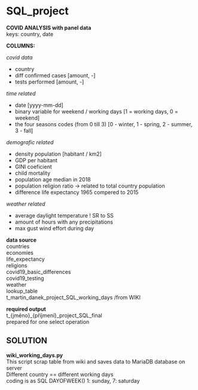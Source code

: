 # SQL_project
**COVID ANALYSIS with panel data**  
keys: country, date  

**COLUMNS:**  

_covid data_  
- country
- diff confirmed cases [amount, -]
- tests performed  [amount, -]

_time related_
- date [yyyy-mm-dd]
- binary variable for  weekend / working days [1 = working days, 0 = weekend]
- the four seasons codes (from 0 till 3) [0 - winter, 1 - spring, 2 - summer, 3 - fall]

_demografic related_
- density population [habitant / km2]
- GDP per habitant
- GINI coeficient  
- child mortality
- population age median in 2018
- population religion ratio -> related to total country population
- difference life expectancy 1965 compered to 2015  

_weather related_  
- average daylight temperature  ! SR to SS
- amount of hours with any precipitations
- max gust wind effort during day

**data source**  
countries  
economies  
life_expectancy  
religions  
covid19_basic_differences  
covid19_testing  
weather  
lookup_table  
t_martin_danek_project_SQL_working_days /from WIKI  

**required output**  
t_{jméno}_{příjmení}_project_SQL_final  
prepared for one select operation

## SOLUTION  
**wiki_working_days.py**  
This script scrap table from wiki and saves data to MariaDB database on server  
Different country == different working days  
coding is as SQL DAYOFWEEK() 1: sunday, 7: saturday   

